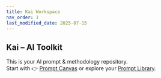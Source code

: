 ```yaml
---
title: Kai Workspace
nav_order: 1
last_modified_date: 2025-07-15
---
```


## Kai – AI Toolkit

This is your AI prompt & methodology repository.  
Start with 👉 [Prompt Canvas](./prompting-canvas.md) or explore your [Prompt Library](./reusable-prompts.md).
